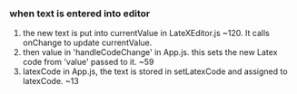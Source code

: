 ### when text is entered into editor
1. the new text is put into currentValue in LateXEditor.js ~120.
  It calls onChange to update currentValue.
  2. then value in 'handleCodeChange' in App.js. this sets the new Latex code from 'value' passed to it. ~59
  3. latexCode in App.js, the text is stored in setLatexCode and assigned to latexCode. ~13
